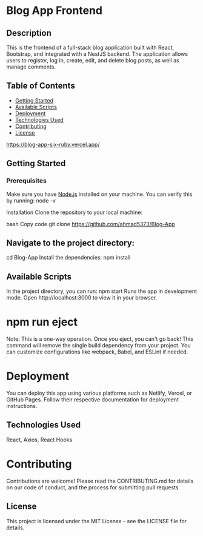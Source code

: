 # Blog App Frontend

## Description
This is the frontend of a full-stack blog application built with React, Bootstrap, and integrated with a NestJS backend. The application allows users to register, log in, create, edit, and delete blog posts, as well as manage comments.

## Table of Contents
- [Getting Started](#getting-started)
- [Available Scripts](#available-scripts)
- [Deployment](#deployment)
- [Technologies Used](#technologies-used)
- [Contributing](#contributing)
- [License](#license)

https://blog-app-six-ruby.vercel.app/

## Getting Started

### Prerequisites
Make sure you have [Node.js](https://nodejs.org/) installed on your machine. You can verify this by running:
node -v

Installation
Clone the repository to your local machine:

bash
Copy code
git clone https://github.com/ahmad5373/Blog-App

## Navigate to the project directory:
cd Blog-App
Install the dependencies:
npm install

## Available Scripts
In the project directory, you can run:
npm start
Runs the app in development mode.
Open http://localhost:3000 to view it in your browser.


# npm run eject
Note: This is a one-way operation. Once you eject, you can't go back!
This command will remove the single build dependency from your project. You can customize configurations like webpack, Babel, and ESLint if needed.

# Deployment
You can deploy this app using various platforms such as Netlify, Vercel, or GitHub Pages. Follow their respective documentation for deployment instructions.

## Technologies Used
React, Axios, React Hooks

# Contributing
Contributions are welcome! Please read the CONTRIBUTING.md for details on our code of conduct, and the process for submitting pull requests.

## License
This project is licensed under the MIT License - see the LICENSE file for details.
